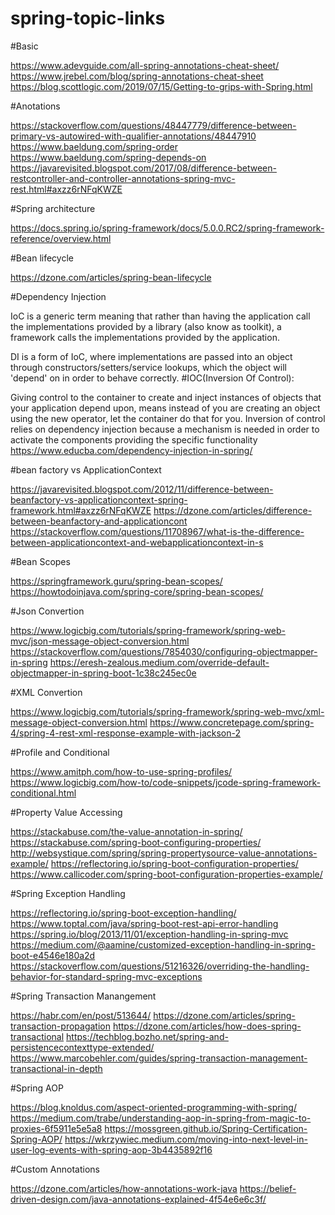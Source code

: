 # spring-topic-links

#Basic

https://www.adevguide.com/all-spring-annotations-cheat-sheet/
https://www.jrebel.com/blog/spring-annotations-cheat-sheet
https://blog.scottlogic.com/2019/07/15/Getting-to-grips-with-Spring.html

#Anotations

https://stackoverflow.com/questions/48447779/difference-between-primary-vs-autowired-with-qualifier-annotations/48447910
https://www.baeldung.com/spring-order
https://www.baeldung.com/spring-depends-on
https://javarevisited.blogspot.com/2017/08/difference-between-restcontroller-and-controller-annotations-spring-mvc-rest.html#axzz6rNFqKWZE

#Spring architecture

https://docs.spring.io/spring-framework/docs/5.0.0.RC2/spring-framework-reference/overview.html

#Bean lifecycle

https://dzone.com/articles/spring-bean-lifecycle

#Dependency Injection

IoC is a generic term meaning that rather than having the application call the implementations provided by a library (also know as toolkit), a framework calls the implementations provided by the application.

DI is a form of IoC, where implementations are passed into an object through constructors/setters/service lookups, which the object will 'depend' on in order to behave correctly.
#IOC(Inversion Of Control):

Giving control to the container to create and inject instances of objects that your application depend upon, means instead of you are creating an object using the new operator, let the container do that for you. 
Inversion of control relies on dependency injection because a mechanism is needed in order to activate the components providing the specific functionality
https://www.educba.com/dependency-injection-in-spring/

#bean factory vs ApplicationContext

https://javarevisited.blogspot.com/2012/11/difference-between-beanfactory-vs-applicationcontext-spring-framework.html#axzz6rNFqKWZE
https://dzone.com/articles/difference-between-beanfactory-and-applicationcont
https://stackoverflow.com/questions/11708967/what-is-the-difference-between-applicationcontext-and-webapplicationcontext-in-s

#Bean Scopes

https://springframework.guru/spring-bean-scopes/
https://howtodoinjava.com/spring-core/spring-bean-scopes/

#Json Convertion

https://www.logicbig.com/tutorials/spring-framework/spring-web-mvc/json-message-object-conversion.html
https://stackoverflow.com/questions/7854030/configuring-objectmapper-in-spring
https://eresh-zealous.medium.com/override-default-objectmapper-in-spring-boot-1c38c245ec0e

#XML Convertion

https://www.logicbig.com/tutorials/spring-framework/spring-web-mvc/xml-message-object-conversion.html
https://www.concretepage.com/spring-4/spring-4-rest-xml-response-example-with-jackson-2

#Profile and Conditional

https://www.amitph.com/how-to-use-spring-profiles/
https://www.logicbig.com/how-to/code-snippets/jcode-spring-framework-conditional.html

#Property Value Accessing

https://stackabuse.com/the-value-annotation-in-spring/
https://stackabuse.com/spring-boot-configuring-properties/
http://websystique.com/spring/spring-propertysource-value-annotations-example/
https://reflectoring.io/spring-boot-configuration-properties/
https://www.callicoder.com/spring-boot-configuration-properties-example/

#Spring Exception Handling

https://reflectoring.io/spring-boot-exception-handling/
https://www.toptal.com/java/spring-boot-rest-api-error-handling
https://spring.io/blog/2013/11/01/exception-handling-in-spring-mvc
https://medium.com/@aamine/customized-exception-handling-in-spring-boot-e4546e180a2d
https://stackoverflow.com/questions/51216326/overriding-the-handling-behavior-for-standard-spring-mvc-exceptions

#Spring Transaction Manangement

https://habr.com/en/post/513644/
https://dzone.com/articles/spring-transaction-propagation
https://dzone.com/articles/how-does-spring-transactional
https://techblog.bozho.net/spring-and-persistencecontexttype-extended/
https://www.marcobehler.com/guides/spring-transaction-management-transactional-in-depth

#Spring AOP

https://blog.knoldus.com/aspect-oriented-programming-with-spring/
https://medium.com/trabe/understanding-aop-in-spring-from-magic-to-proxies-6f5911e5e5a8
https://mossgreen.github.io/Spring-Certification-Spring-AOP/
https://wkrzywiec.medium.com/moving-into-next-level-in-user-log-events-with-spring-aop-3b4435892f16

#Custom Annotations

https://dzone.com/articles/how-annotations-work-java
https://belief-driven-design.com/java-annotations-explained-4f54e6e6c3f/

